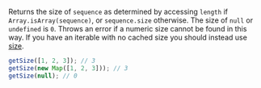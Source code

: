 Returns the size of `sequence` as determined by accessing `length` if `Array.isArray(sequence)`, or `sequence.size` otherwise. The size of `null` or `undefined` is `0`. Throws an error if a numeric size cannot be found in this way. If you have an iterable with no cached size you should instead use [size](#size).

```js
getSize([1, 2, 3]); // 3
getSize(new Map([1, 2, 3])); // 3
getSize(null); // 0
```
